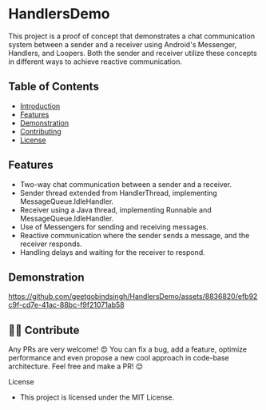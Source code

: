 # HandlersDemo

This project is a proof of concept that demonstrates a chat communication system between a sender and a receiver using Android's Messenger, Handlers, and Loopers. Both the sender and receiver utilize these concepts in different ways to achieve reactive communication.

## Table of Contents
- [Introduction](#messenger-chat-proof-of-concept)
- [Features](#features)
- [Demonstration](#demonstration)
- [Contributing](#contributing)
- [License](#license)

## Features

- Two-way chat communication between a sender and a receiver.
- Sender thread extended from HandlerThread, implementing MessageQueue.IdleHandler.
- Receiver using a Java thread, implementing Runnable and MessageQueue.IdleHandler.
- Use of Messengers for sending and receiving messages.
- Reactive communication where the sender sends a message, and the receiver responds.
- Handling delays and waiting for the receiver to respond.

## Demonstration


https://github.com/geetgobindsingh/HandlersDemo/assets/8836820/efb92c9f-cd7e-41ac-88bc-f9f21071ab58



## 🤝🏻 Contribute

Any PRs are very welcome! 😍 You can fix a bug, add a feature, optimize performance and even propose a new cool approach in code-base architecture. Feel free and make a PR! 😌

License
- This project is licensed under the MIT License.


